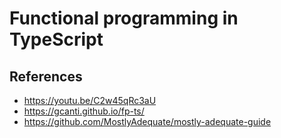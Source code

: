 # Functional programming in TypeScript

## References

- https://youtu.be/C2w45qRc3aU
- https://gcanti.github.io/fp-ts/
- https://github.com/MostlyAdequate/mostly-adequate-guide
